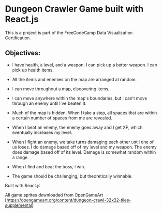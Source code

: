 # Dungeon Crawler Game built with React.js

This is a project is part of the FreeCodeCamp Data Visualization Certification. 

## Objectives:

- I have health, a level, and a weapon. I can pick up a better weapon. I can pick up health items.

- All the items and enemies on the map are arranged at random.

- I can move throughout a map, discovering items.

- I can move anywhere within the map's boundaries, but I can't move through an enemy until I've beaten it.

- Much of the map is hidden. When I take a step, all spaces that are within a certain number of spaces from me are revealed.

- When I beat an enemy, the enemy goes away and I get XP, which eventually increases my level.

- When I fight an enemy, we take turns damaging each other until one of us loses. I do damage based off of my level and my weapon. The enemy does damage based off of its level. Damage is somewhat random within a range.

- When I find and beat the boss, I win.

- The game should be challenging, but theoretically winnable.

Built with React.js

All game sprites downloaded from OpenGameArt [https://opengameart.org/content/dungeon-crawl-32x32-tiles-supplemental]